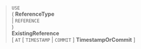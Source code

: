 > `USE` <br>
      ( **ReferenceType**<br>
      | `REFERENCE`<br>
      ) <br>
      **ExistingReference** <br>
      \[ `AT` \[ `TIMESTAMP` | `COMMIT` \] **TimestampOrCommit** \]